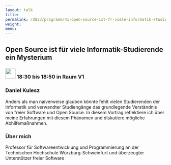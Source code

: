 ```yaml
---
layout: talk
title:
permalink: /2023/programm/41-open-source-ist-fr-viele-informatik-studierende-ein-mysterium/
weight:
menu:
---
```

## Open Source ist für viele Informatik-Studierende ein Mysterium

### <img height = "32" src="../../../images/talk.svg"> 18:30 bis 18:50 in Raum V1

### Daniel Kulesz

Anders als man naiverweise glauben könnte fehlt vielen Studierenden der Informatik und verwandter Studiengänge das grundlegende Verständnis von freier Software und Open Source. In diesem Vortrag reflektiere ich über meine Erfahrungen mit diesem Phänomen und diskutiere mögliche Abhilfemaßnahmen.

### Über mich

Professor für Softwareentwicklung und Programmierung an der Technischen Hochschule Würzburg-Schweinfurt und überzeugter Unterstützer freier Software

